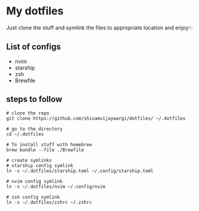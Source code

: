 # My dotfiles

Just clone the stuff and symlink the files to appropriate location and enjoy✨

## List of configs

- nvim
- starship
- zsh
- Brewfile

## steps to follow

```
# clone the repo
git clone https://github.com/shivamvijaywargi/dotfiles/ ~/.dotfiles

# go to the directory
cd ~/.dotfiles

# To install stuff with homebrew
brew bundle --file ./Brewfile

# create symlinks
# starship config symlink
ln -s ~/.dotfiles/starship.toml ~/.config/starship.toml

# nvim config symlink
ln -s ~/.dotfiles/nvim ~/.config/nvim

# zsh config symlink
ln -s ~/.dotfiles/zshrc ~/.zshrc
```
